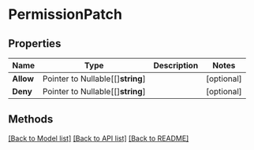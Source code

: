 # PermissionPatch

## Properties

Name | Type | Description | Notes
------------ | ------------- | ------------- | -------------
**Allow** | Pointer to Nullable[[]**string**] |  | [optional] 
**Deny** | Pointer to Nullable[[]**string**] |  | [optional] 

## Methods


[[Back to Model list]](../README.md#documentation-for-models) [[Back to API list]](../README.md#documentation-for-api-endpoints) [[Back to README]](../README.md)


